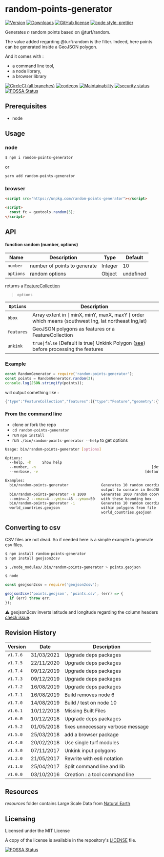 # random-points-generator

[![Version](https://img.shields.io/npm/v/random-points-generator.svg)](https://www.npmjs.com/package/random-points-generator)
[![Downloads](https://img.shields.io/npm/dw/random-points-generator)](https://www.npmjs.com/package/random-points-generator)
[![GitHub license](https://img.shields.io/github/license/tsamaya/random-points-generator)](https://github.com/tsamaya/random-points-generator/blob/master/LICENSE)
[![code style: prettier](https://img.shields.io/badge/code_style-prettier-ff69b4.svg?style=flat-square)](https://github.com/prettier/prettier)

Generates _n_ random points based on @turf/random.

The value added regarding @turf/random is the filter. Indeed, here points can be generated inside a GeoJSON polygon.

And it comes with :

- a command line tool,
- a node library,
- a browser library

[![CircleCI (all branches)](https://img.shields.io/circleci/project/github/tsamaya/random-points-generator.svg)](https://circleci.com/gh/tsamaya/random-points-generator)
[![codecov](https://codecov.io/gh/tsamaya/random-points-generator/branch/master/graph/badge.svg)](https://codecov.io/gh/tsamaya/random-points-generator)
[![Maintainability](https://api.codeclimate.com/v1/badges/d34f510268c181e7c6f6/maintainability)](https://codeclimate.com/github/tsamaya/random-points-generator/maintainability)
[![security status](https://www.meterian.io/badge/gh/tsamaya/random-points-generator/security?branch=master)](https://www.meterian.io/report/gh/tsamaya/random-points-generator)
[![FOSSA Status](https://app.fossa.com/api/projects/git%2Bgithub.com%2Ftsamaya%2Frandom-points-generator.svg?type=shield)](https://app.fossa.com/projects/git%2Bgithub.com%2Ftsamaya%2Frandom-points-generator?ref=badge_shield)

## Prerequisites

- node

## Usage

### node

```sh
$ npm i random-points-generator
```

or

```sh
yarn add random-points-generator
```

### browser

```html
<script src="https://unpkg.com/random-points-generator"></script>

<script>
  const fc = geotools.random(5);
</script>
```

## API

#### function random (number, options)

| Name      | Description                  | Type    | Default   |
| --------- | ---------------------------- | ------- | --------- |
| `number`  | number of points to generate | Integer | 10        |
| `options` | random options               | Object  | undefined |

returns a [FeatureCollection](https://tools.ietf.org/html/rfc7946#section-3.3)

> `options`

| `Options`  | Description                                                                                                                   |
| ---------- | ----------------------------------------------------------------------------------------------------------------------------- |
| `bbox`     | Array<number> extent in [ minX, minY, maxX, maxY ] order which means (southwest lng, lat northeast lng,lat)                   |
| `features` | GeoJSON polygons as features or a FeatureCollection                                                                           |
| `unkink`   | `true\|false` [Default is true] Unkink Polygon ([see](https://turfjs.org/docs/#unkinkPolygon)) before processing the features |

### Example

```javascript
const RandomGenerator = require('random-points-generator');
const points = RandomGenerator.random(3);
console.log(JSON.stringify(points));
```

will output something like :

```javascript
{"type":"FeatureCollection","features":[{"type":"Feature","geometry":{"type":"Point","coordinates":[126.41316810428155,-47.548372609587574]},"properties":{}},{"type":"Feature","geometry":{"type":"Point","coordinates":[97.69989737806617,-47.200575920302434]},"properties":{}},{"type":"Feature","geometry":{"type":"Point","coordinates":[24.264802630637277,72.69680002654108]},"properties":{}}]}
```

### From the command line

- clone or fork the repo
- `cd random-points-generator`
- run `npm install`
- run `./bin/random-points-generator --help` to get options

```bash
Usage: bin/random-points-generator [options]

Options:
  --help, -h     Show help                                             [boolean]
  --number, -n                                                     [default: 10]
  --verbose, -v                                                 [default: false]

Examples:
  bin/random-points-generator               Generates 10 random coordinates,
                                            output to console in GeoJSON format
  bin/random-points-generator -n 1000       Generates 1000 random coordinates
  --xmin=-2 --xmax=4 --ymin=-45 --ymax=50   with these bounding box
  bin/random-points-generator -i            Generates 10 random coordinates
  world_countries.geojson                   within polygons from file
                                            world_countries.geojson
```

## Converting to csv

CSV files are not dead. So if needed here is a simple example to generate csv files.

```sh
$ npm install random-points-generator
$ npm install geojson2csv

$ ./node_modules/.bin/random-points-generator > points.geojson

$ node
```

```javascript
const geojson2csv = require('geojson2csv');

geojson2csv('points.geojson', 'points.csv', (err) => {
  if (err) throw err;
});
```

:warning: geojson2csv inverts latitude and longitude regarding the column headers [check issue](https://github.com/morganherlocker/geojson2csv/issues/4).

## Revision History

| Version  | Date       | Description                       |
| -------- | ---------- | --------------------------------- |
| `v1.7.6` | 31/03/2021 | Upgrade deps packages             |
| `v1.7.5` | 22/11/2020 | Upgrade deps packages             |
| `v1.7.4` | 09/12/2019 | Upgrade deps packages             |
| `v1.7.3` | 09/12/2019 | Upgrade deps packages             |
| `v1.7.2` | 16/08/2019 | Upgrade deps packages             |
| `v1.7.1` | 16/08/2019 | Build removes node 6              |
| `v1.7.0` | 14/08/2019 | Build / test on node 10           |
| `v1.6.1` | 10/12/2018 | Missing Built Files               |
| `v1.6.0` | 10/12/2018 | Upgrade deps packages             |
| `v1.5.2` | 01/05/2018 | fixes unnecessary verbose message |
| `v1.5.0` | 25/03/2018 | add a browser package             |
| `v1.4.0` | 20/02/2018 | Use single turf modules           |
| `v1.3.0` | 07/11/2017 | Unkink input polygons             |
| `v1.2.0` | 21/05/2017 | Rewrite with es6 notation         |
| `v1.1.0` | 25/04/2017 | Split command line and lib        |
| `v1.0.0` | 03/10/2016 | Creation : a tool command line    |

## Resources

_resources_ folder contains Large Scale Data from [Natural Earth](http://www.naturalearthdata.com/)

## Licensing

Licensed under the MIT License

A copy of the license is available in the repository's [LICENSE](LICENSE) file.

[![FOSSA Status](https://app.fossa.com/api/projects/git%2Bgithub.com%2Ftsamaya%2Frandom-points-generator.svg?type=large)](https://app.fossa.com/projects/git%2Bgithub.com%2Ftsamaya%2Frandom-points-generator?ref=badge_large)
